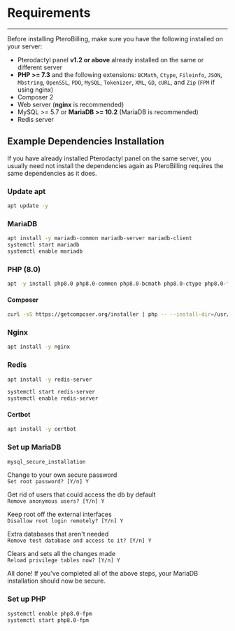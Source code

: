 <h1>Requirements</h1>
<hr>

Before installing PteroBilling, make sure you have the following installed on your server:

- Pterodactyl panel **v1.2 or above** already installed on the same or different server
- **PHP >= 7.3** and the following extensions: `BCMath`, `Ctype`, `Fileinfo`, `JSON`, `Mbstring`, `OpenSSL`, `PDO`, `MySQL`, `Tokenizer`, `XML`, `GD`, `cURL`, and `Zip` (`FPM` if using nginx)
- Composer 2
- Web server (**nginx** is recommended)
- MySQL >= 5.7 or **MariaDB >= 10.2** (MariaDB is recommended)
- Redis server

## Example Dependencies Installation
If you have already installed Pterodactyl panel on the same server, you usually need not install the dependencies again as PteroBilling requires the same dependencies as it does.

### Update apt
```bash
apt update -y
```

### MariaDB

```bash
apt install -y mariadb-common mariadb-server mariadb-client
systemctl start mariadb
systemctl enable mariadb
```

### PHP (8.0)

```bash
apt -y install php8.0 php8.0-common php8.0-bcmath php8.0-ctype php8.0-fileinfo php8.0-json php8.0-mbstring openssl php8.0-pdo php8.0-mysql php8.0-tokenizer php8.0-xml php8.0-gd php8.0-curl php8.0-zip php8.0-fpm
```

#### Composer

```bash
curl -sS https://getcomposer.org/installer | php -- --install-dir=/usr/local/bin --filename=composer
```

### Nginx

```bash
apt install -y nginx
```

### Redis

```bash
apt install -y redis-server

systemctl start redis-server
systemctl enable redis-server
```

#### Certbot

```bash
apt install -y certbot
```

### Set up MariaDB

```bash
mysql_secure_installation
```

Change to your own secure password  
`Set root password? [Y/n] Y`

Get rid of users that could access the db by default  
`Remove anonymous users? [Y/n] Y`

Keep root off the external interfaces  
`Disallow root login remotely? [Y/n] Y`

Extra databases that aren't needed  
`Remove test database and access to it? [Y/n] Y`

Clears and sets all the changes made  
`Reload privilege tables now? [Y/n] Y`

All done! If you've completed all of the above steps, your MariaDB installation should now be secure.

### Set up PHP

```bash
systemctl enable php8.0-fpm
systemctl start php8.0-fpm
```
